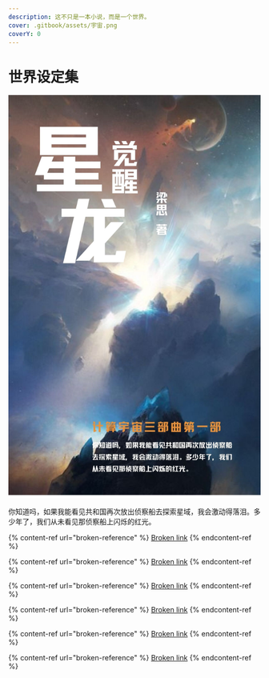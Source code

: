 ```yaml
---
description: 这不只是一本小说，而是一个世界。
cover: .gitbook/assets/宇宙.png
coverY: 0
---
```


# 世界设定集

![](.gitbook/assets/星龙觉醒2048.jpg)

你知道吗，如果我能看见共和国再次放出侦察船去探索星域，我会激动得落泪。多少年了，我们从未看见那侦察船上闪烁的红光。

{% content-ref url="broken-reference" %}
[Broken link](broken-reference)
{% endcontent-ref %}

{% content-ref url="broken-reference" %}
[Broken link](broken-reference)
{% endcontent-ref %}

{% content-ref url="broken-reference" %}
[Broken link](broken-reference)
{% endcontent-ref %}

{% content-ref url="broken-reference" %}
[Broken link](broken-reference)
{% endcontent-ref %}

{% content-ref url="broken-reference" %}
[Broken link](broken-reference)
{% endcontent-ref %}

{% content-ref url="broken-reference" %}
[Broken link](broken-reference)
{% endcontent-ref %}


